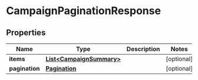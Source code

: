 # CampaignPaginationResponse

## Properties
Name | Type | Description | Notes
------------ | ------------- | ------------- | -------------
**items** | [**List&lt;CampaignSummary&gt;**](CampaignSummary.md) |  |  [optional]
**pagination** | [**Pagination**](Pagination.md) |  |  [optional]

